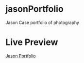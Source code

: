 # jasonPortfolio

Jason Case portfolio of photography


# Live Preview

[Jason Portfolio](https://jimmyjimenez2400.github.io/jasonPortfolio/)